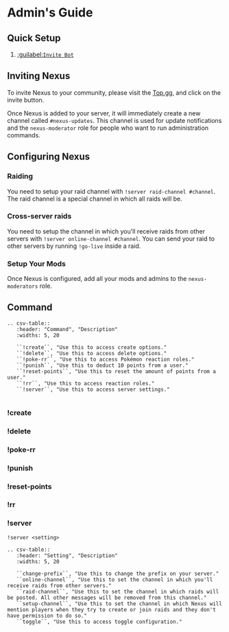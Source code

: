 # Admin's Guide

## Quick Setup

1. <a href="https://discord.com/oauth2/authorize?client_id=761036478783422484&permissions=1342696528&scope=bot" target="_blank"> :guilabel:`Invite Bot` </a>


## Inviting Nexus 

To invite Nexus to your community, please visit the <a href="https://top.gg/bot/761036478783422484" target="_blank">Top.gg</a>, and click on the invite button.

Once Nexus is added to your server, it will immediately create a new channel called `#nexus-updates`. This channel is used for update notifications and the `nexus-moderator` role for people who want to run administration commands.

## Configuring Nexus

### Raiding

You need to setup your raid channel with `!server raid-channel #channel`. The raid channel is a special channel in which all raids will be.

### Cross-server raids

You need to setup the channel in which you'll receive raids from other servers with `!server online-channel #channel`. You can send your raid to other servers by running `!go-live` inside a raid.


### Setup Your Mods

Once Nexus is configured, add all your mods and admins to the `nexus-moderators` role.



## Command 

```eval_rst
.. csv-table::
   :header: "Command", "Description"
   :widths: 5, 20

   ``!create``, "Use this to access create options."
   ``!delete``, "Use this to access delete options."
   ``!poke-rr``, "Use this to access Pokémon reaction roles."
   ``!punish``, "Use this to deduct 10 points from a user."
   ``!reset-points``, "Use this to reset the amount of points from a user."
   ``!rr``, "Use this to access reaction roles."
   ``!server``, "Use this to access server settings."
   
```

### !create

### !delete

### !poke-rr

### !punish

### !reset-points

### !rr

### !server

`!server <setting>`

```eval_rst
.. csv-table::
   :header: "Setting", "Description"
   :widths: 5, 20

   ``change-prefix``, "Use this to change the prefix on your server."
   ``online-channel``, "Use this to set the channel in which you'll receive raids from other servers."
   ``raid-channel``, "Use this to set the channel in which raids will be posted. All other messages will be removed from this channel."
   ``setup-channel``, "Use this to set the channel in which Nexus will mention players when they try to create or join raids and they don't have permission to do so."
   ``toggle``, "Use this to access toggle configuration."
```
